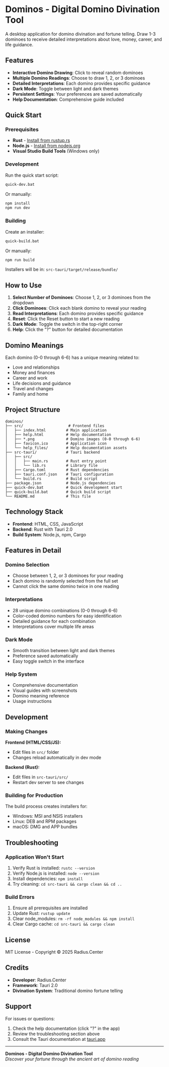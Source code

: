 # Dominos - Digital Domino Divination Tool

A desktop application for domino divination and fortune telling. Draw 1-3 dominoes to receive detailed interpretations about love, money, career, and life guidance.

## Features

- **Interactive Domino Drawing**: Click to reveal random dominoes
- **Multiple Domino Readings**: Choose to draw 1, 2, or 3 dominoes
- **Detailed Interpretations**: Each domino provides specific guidance
- **Dark Mode**: Toggle between light and dark themes
- **Persistent Settings**: Your preferences are saved automatically
- **Help Documentation**: Comprehensive guide included

## Quick Start

### Prerequisites

- **Rust** - [Install from rustup.rs](https://rustup.rs/)
- **Node.js** - [Install from nodejs.org](https://nodejs.org/)
- **Visual Studio Build Tools** (Windows only)

### Development

Run the quick start script:
```bash
quick-dev.bat
```

Or manually:
```bash
npm install
npm run dev
```

### Building

Create an installer:
```bash
quick-build.bat
```

Or manually:
```bash
npm run build
```

Installers will be in: `src-tauri/target/release/bundle/`

## How to Use

1. **Select Number of Dominoes**: Choose 1, 2, or 3 dominoes from the dropdown
2. **Click Dominoes**: Click each blank domino to reveal your reading
3. **Read Interpretations**: Each domino provides specific guidance
4. **Reset**: Click the Reset button to start a new reading
5. **Dark Mode**: Toggle the switch in the top-right corner
6. **Help**: Click the "?" button for detailed documentation

## Domino Meanings

Each domino (0-0 through 6-6) has a unique meaning related to:
- Love and relationships
- Money and finances
- Career and work
- Life decisions and guidance
- Travel and changes
- Family and home

## Project Structure

```
dominos/
├── src/                    # Frontend files
│   ├── index.html         # Main application
│   ├── help.html          # Help documentation
│   ├── *.png              # Domino images (0-0 through 6-6)
│   ├── favicon.ico        # Application icon
│   └── help_files/        # Help documentation assets
├── src-tauri/             # Tauri backend
│   ├── src/
│   │   ├── main.rs        # Rust entry point
│   │   └── lib.rs         # Library file
│   ├── Cargo.toml         # Rust dependencies
│   ├── tauri.conf.json    # Tauri configuration
│   └── build.rs           # Build script
├── package.json           # Node.js dependencies
├── quick-dev.bat          # Quick development start
├── quick-build.bat        # Quick build script
└── README.md              # This file
```

## Technology Stack

- **Frontend**: HTML, CSS, JavaScript
- **Backend**: Rust with Tauri 2.0
- **Build System**: Node.js, npm, Cargo

## Features in Detail

### Domino Selection
- Choose between 1, 2, or 3 dominoes for your reading
- Each domino is randomly selected from the full set
- Cannot click the same domino twice in one reading

### Interpretations
- 28 unique domino combinations (0-0 through 6-6)
- Color-coded domino numbers for easy identification
- Detailed guidance for each combination
- Interpretations cover multiple life areas

### Dark Mode
- Smooth transition between light and dark themes
- Preference saved automatically
- Easy toggle switch in the interface

### Help System
- Comprehensive documentation
- Visual guides with screenshots
- Domino meaning reference
- Usage instructions

## Development

### Making Changes

**Frontend (HTML/CSS/JS):**
- Edit files in `src/` folder
- Changes reload automatically in dev mode

**Backend (Rust):**
- Edit files in `src-tauri/src/`
- Restart dev server to see changes

### Building for Production

The build process creates installers for:
- Windows: MSI and NSIS installers
- Linux: DEB and RPM packages
- macOS: DMG and APP bundles

## Troubleshooting

### Application Won't Start

1. Verify Rust is installed: `rustc --version`
2. Verify Node.js is installed: `node --version`
3. Install dependencies: `npm install`
4. Try cleaning: `cd src-tauri && cargo clean && cd ..`

### Build Errors

1. Ensure all prerequisites are installed
2. Update Rust: `rustup update`
3. Clear node_modules: `rm -rf node_modules && npm install`
4. Clear Cargo cache: `cd src-tauri && cargo clean`

## License

MIT License - Copyright © 2025 Radius.Center

## Credits

- **Developer**: Radius.Center
- **Framework**: Tauri 2.0
- **Divination System**: Traditional domino fortune telling

## Support

For issues or questions:
1. Check the help documentation (click "?" in the app)
2. Review the troubleshooting section above
3. Consult the Tauri documentation at [tauri.app](https://tauri.app/)

---

**Dominos - Digital Domino Divination Tool**  
*Discover your fortune through the ancient art of domino reading*
